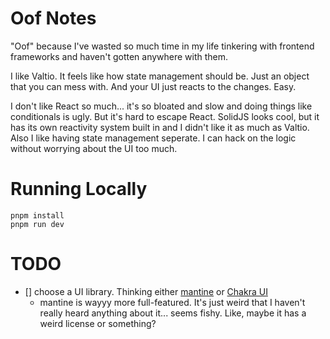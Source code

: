 # Oof Notes

"Oof" because I've wasted so much time in my life tinkering with frontend frameworks and haven't gotten anywhere with
them.

I like Valtio. It feels like how state management should be. Just an object that you can mess with. And your UI just
reacts to the changes. Easy.

I don't like React so much... it's so bloated and slow and doing things like conditionals is ugly. But it's hard to
escape React. SolidJS looks cool, but it has
its own reactivity system built in and I didn't like it as much as Valtio. Also I like having state management seperate.
I can hack on the logic without worrying
about the UI too much.

# Running Locally

```
pnpm install
pnpm run dev
```

# TODO

- [] choose a UI library. Thinking either [mantine](https://mantine.dev/pages/getting-started/)
  or [Chakra UI](https://chakra-ui.com/)
    - mantine is wayyy more full-featured. It's just weird that I haven't really heard anything about it... seems fishy.
      Like, maybe it has a weird license or something?